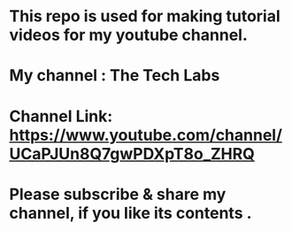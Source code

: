 # This repo is used for making tutorial videos for my youtube channel.
# My channel : The Tech Labs
# Channel Link: https://www.youtube.com/channel/UCaPJUn8Q7gwPDXpT8o_ZHRQ

# Please subscribe & share my channel, if you like its contents .
